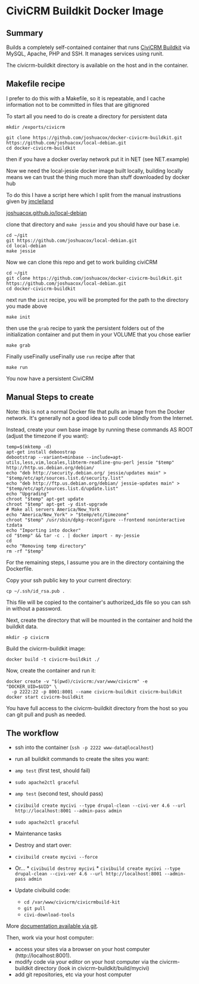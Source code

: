 # CiviCRM Buildkit Docker Image #

## Summary ##
Builds a completely self-contained container that runs [CiviCRM Buildkit](https://github.com/civicrm/civicrm-buildkit) via MySQL, Apache, PHP and SSH. It manages services using runit.

The civicrm-buildkit directory is available on the host and in the container.


## Makefile recipe

I prefer to do this with a Makefile, so it is repeatable, and I cache information not to be committed in files that are gitignored

To start all you need to do is create a directory for persistent data

```
mkdir /exports/civicrm
```

```
git clone https://github.com/joshuacox/docker-civicrm-buildkit.git https://github.com/joshuacox/local-debian.git
cd docker-civicrm-buildkit
```

then if you have a docker overlay network put it in NET (see NET.example)

Now we need the local-jessie docker image built locally, building locally means we can trust the thing much more than stuff downloaded by docker hub

To do this I have a script here which I split from the manual instrustions given by [jmclelland](https://github.com/jmcclelland)

[joshuacox.github.io/local-debian](http://joshuacox.github.io/local-debian)

clone that directory and `make jessie` and you should have our base i.e.

```
cd ~/git
git https://github.com/joshuacox/local-debian.git
cd local-debian
make jessie
```

Now we can clone this repo and get to work building civiCRM

```
cd ~/git
git clone https://github.com/joshuacox/docker-civicrm-buildkit.git https://github.com/joshuacox/local-debian.git
cd docker-civicrm-buildkit
```


next run the `init` recipe, you will be prompted for the path to the directory you made above

```
make init
```

then use the `grab` recipe to yank the persistent folders out of the initialization container and put them in your VOLUME that you chose earlier

```
make grab
```

 Finally useFinally useFinally use `run` recipe after that

```
make run
```

You now have a persistent CiviCRM

## Manual Steps to create ##
Note: this is not a normal Docker file that pulls an image from the Docker network. It's generally not a good idea to pull code blindly from the Internet.

Instead, create your own base image by running these commands AS ROOT (adjust the timezone if you want):

```
temp=$(mktemp -d)
apt-get install deboostrap
debootstrap --variant=minbase --include=apt-utils,less,vim,locales,libterm-readline-gnu-perl jessie "$temp" http://http.us.debian.org/debian/ 
echo "deb http://security.debian.org/ jessie/updates main" > "$temp/etc/apt/sources.list.d/security.list"
echo "deb http://ftp.us.debian.org/debian/ jessie-updates main" > "$temp/etc/apt/sources.list.d/update.list"
echo "Upgrading"
chroot "$temp" apt-get update
chroot "$temp" apt-get -y dist-upgrade
# Make all servers America/New_York
echo "America/New_York" > "$temp/etc/timezone"
chroot "$temp" /usr/sbin/dpkg-reconfigure --frontend noninteractive tzdata
echo "Importing into docker"
cd "$temp" && tar -c . | docker import - my-jessie 
cd
echo "Removing temp directory"
rm -rf "$temp"
```

For the remaining steps, I assume you are in the directory containing the Dockerfile.

Copy your ssh public key to your current directory:

```
cp ~/.ssh/id_rsa.pub .
```

This file will be copied to the container's authorized_ids file so you can ssh in without a password.

Next, create the directory that will be mounted in the container and hold the buildkit data.

```
mkdir -p civicrm
```

Build the civicrm-buildkit image:

```
docker build -t civicrm-buildkit ./
```

Now, create the container and run it:

```
docker create -v "$(pwd)/civicrm:/var/www/civicrm" -e "DOCKER_UID=$UID" \
  -p 2222:22 -p 8001:8001 --name civicrm-buildkit civicrm-buildkit
docker start civicrm-buildkit
```

You have full access to the civicrm-buildkit directory from the host so you can git pull and push as needed.

## The workflow ##

 * ssh into the container (`ssh -p 2222 www-data@localhost`)
 * run all buildkit commands to create the sites you want:
  * `amp test` (first test, should fail)
  * `sudo apache2ctl graceful`
  * `amp test` (second test, should pass)
  * `civibuild create mycivi --type drupal-clean --civi-ver 4.6 --url http://localhost:8001 --admin-pass admin`
  * `sudo apache2ctl graceful`

 * Maintenance tasks
  * Destroy and start over:
   * `civibuild create mycivi --force`
   * Or...
    * `civibuild destroy mycivi`
    * `civibuild create mycivi --type drupal-clean --civi-ver 4.6 --url http://localhost:8001 --admin-pass admin`
  * Update civibuild code:
    * `cd /var/www/civicrm/civicrmbuild-kit`
    * `git pull`
    * `civi-download-tools`

More [documentation available via git](https://github.com/civicrm/civicrm-buildkit).

Then, work via your host computer:

 * access your sites via a browser on your host computer (http://localhost:8001).
 * modify code via your editor on your host computer via the civicrm-buildkit directory
   (look in civicrm-buildkit/build/mycivi)
 * add git repositories, etc via your host computer

